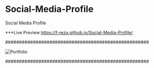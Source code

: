 # Social-Media-Profile
Social Media Profile

***Live Preview https://f-reza.github.io/Social-Media-Profile/

####################################################

![Portfolio](https://user-images.githubusercontent.com/75982069/113485834-65af6000-94d1-11eb-996d-1419a8bbe61e.gif)

####################################################
